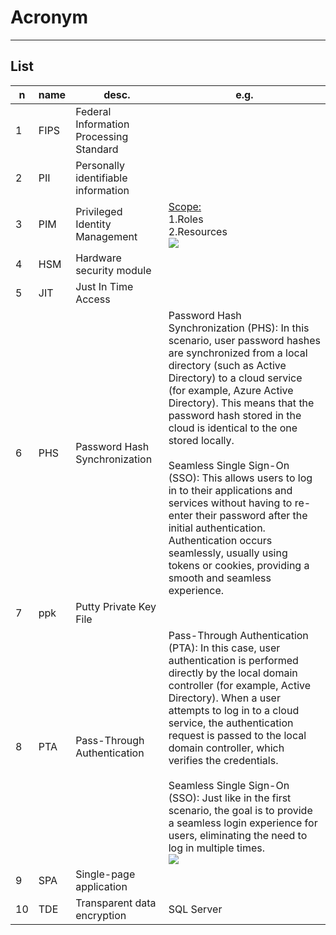 # Acronym

---

## List
|n|name|desc.|e.g.|
|-|----|-----|----|
|1|FIPS|Federal Information Processing Standard|
|2|PII|Personally identifiable information|
|3|PIM|Privileged Identity Management|<ins>Scope:</ins><br/>1.Roles<br/>2.Resources<br/><img src="https://i.imgur.com/hSw2SSu.png">|
|4|HSM|Hardware security module|
|5|JIT|Just In Time Access||
|6|PHS|Password Hash Synchronization|Password Hash Synchronization (PHS): In this scenario, user password hashes are synchronized from a local directory (such as Active Directory) to a cloud service (for example, Azure Active Directory). This means that the password hash stored in the cloud is identical to the one stored locally.<br/><br/>Seamless Single Sign-On (SSO): This allows users to log in to their applications and services without having to re-enter their password after the initial authentication. Authentication occurs seamlessly, usually using tokens or cookies, providing a smooth and seamless experience.|
|7|ppk|Putty Private Key File|
|8|PTA|Pass-Through Authentication|Pass-Through Authentication (PTA): In this case, user authentication is performed directly by the local domain controller (for example, Active Directory). When a user attempts to log in to a cloud service, the authentication request is passed to the local domain controller, which verifies the credentials.<br/><br/>Seamless Single Sign-On (SSO): Just like in the first scenario, the goal is to provide a seamless login experience for users, eliminating the need to log in multiple times.<br/><img src="https://i.imgur.com/zEx6nJo.png">|
|9|SPA|Single-page application|
|10|TDE|Transparent data encryption|SQL Server|
